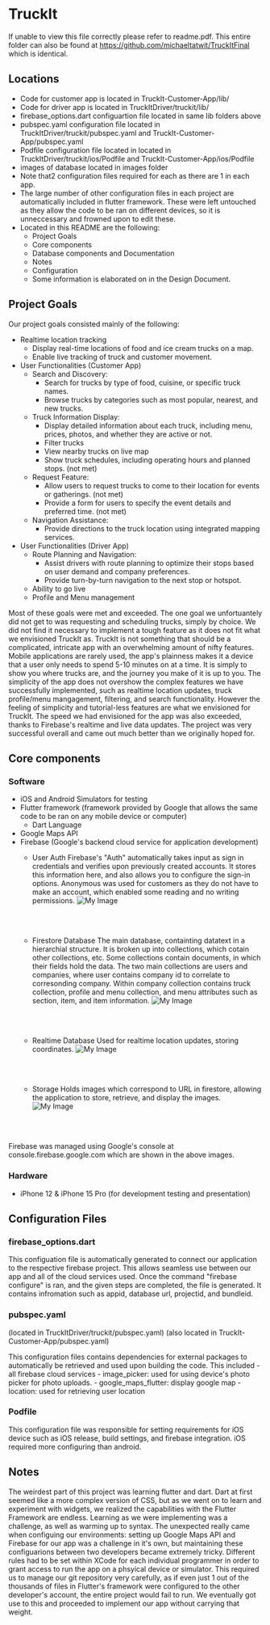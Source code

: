 # TruckIt
If unable to view this file correctly please refer to readme.pdf. 
This entire folder can also be found at https://github.com/michaeltatwit/TruckItFinal which is identical.
## Locations
- Code for customer app is located in TruckIt-Customer-App/lib/
- Code for driver app is located in TruckItDriver/truckit/lib/
- firebase_options.dart configuartion file located in same lib folders above
- pubspec.yaml configuration file located in TruckItDriver/truckit/pubspec.yaml and TruckIt-Customer-App/pubspec.yaml
- Podfile configuration file located in located in TruckItDriver/truckit/ios/Podfile and TruckIt-Customer-App/ios/Podfile
- images of database located in images folder
- Note that2 configuration files required for each as there are 1 in each app.
- The large number of other configuration files in each project are automatically included in flutter framework. These were left untouched as they allow the code to be ran on different devices, so it is unneccessary and frowned upon to edit these.
- Located in this README are the following:
    - Project Goals
    - Core components
    - Database components and Documentation
    - Notes 
    - Configuration
    - Some information is elaborated on in the Design Document.


## Project Goals
Our project goals consisted mainly of the following:
- Realtime location tracking
    - Display real-time locations of food and ice cream trucks on a map.
    - Enable live tracking of truck and customer movement.
- User Functionalities (Customer App)
    - Search and Discovery:
        - Search for trucks by type of food, cuisine, or specific truck names.
        - Browse trucks by categories such as most popular, nearest, and new trucks.
    - Truck Information Display:
        - Display detailed information about each truck, including menu, prices, photos, and whether they are active or not.
        - Filter trucks
        - View nearby trucks on live map
        -  Show truck schedules, including operating hours and planned stops. (not met)
    - Request Feature:
        - Allow users to request trucks to come to their location for events or gatherings. (not met)
        - Provide a form for users to specify the event details and preferred time. (not met)
    - Navigation Assistance:
        - Provide directions to the truck location using integrated mapping services.
- User Functionalities (Driver App)
    - Route Planning and Navigation:
        - Assist drivers with route planning to optimize their stops based on user demand and company preferences.
        - Provide turn-by-turn navigation to the next stop or hotspot.
    - Ability to go live
    - Profile and Menu management

Most of these goals were met and exceeded. The one goal we unfortuantely did not get to was requesting and scheduling trucks, simply by choice. We did not find it necessary to implement a tough feature as it does not fit what we envisioned TruckIt as. TruckIt is not something that should be a complicated, intricate app with an overwhelming amount of nifty features. Mobile applications are rarely used, the app's plainness makes it a device that a user only needs to spend 5-10 minutes on at a time. It is simply to show you where trucks are, and the journey you make of it is up to you. The simplicity of the app does not overshow the complex features we have successfully implemented, such as realtime location updates, truck profile/menu mangagement, filtering, and search functionality. However the feeling of simplicity and tutorial-less features are what we envisioned for TruckIt. The speed we had envisioned for the app was also exceeded, thanks to Firebase's realtime and live data updates. The project was very successful overall and came out much better than we originally hoped for.

## Core components
### Software
- iOS and Android Simulators for testing
- Flutter framework (framework provided by Google that allows the same code to be ran on any mobile device or computer)
    - Dart Language
- Google Maps API
- Firebase (Google's backend cloud service for application development)
    - User Auth
        Firebase's "Auth" automatically takes input as sign in credentials and verifies upon previously created accounts. It stores this information here, and also allows you to configure the sign-in options. Anonymous was used for customers as they do not have to make an account, which enabled some reading and no writing permissions.
        ![My Image](images/UserAuth.png)

        <br><br>

    - Firestore Database
        The main database, containting datatext in a hierarchial structure. It is broken up into collections, which cotain other collections, etc. Some collections contain documents, in which their fields hold the data. The two main collections are users and companies, where user contains company id to correlate to corresonding company. Within company collection contains truck collection, profile and menu collection, and menu attributes such as section, item, and item information.
        ![My Image](images/Firestore.png)

        <br><br>
    - Realtime Database
        Used for realtime location updates, storing coordinates.
        ![My Image](images/RealtimeData.png)

        <br><br>
    - Storage
        Holds images which correspond to URL in firestore, allowing the application to store, retrieve, and display the images.
        ![My Image](images/ImageStorage.png)

        <br><br>

Firebase was managed using Google's console at console.firebase.google.com which are shown in the above images.

### Hardware
- iPhone 12 & iPhone 15 Pro (for development testing and presentation)

## Configuration Files
### firebase_options.dart
This configuation file is automatically generated to connect our application to the respective firebase project. This allows seamless use between our app and all of the cloud services used. Once the command "firebase configure" is ran, and the given steps are completed, the file is generated. It contains infromation such as appid, database url, projectid, and bundleid.
### pubspec.yaml 
(located in TruckItDriver/truckit/pubspec.yaml)
(also located in TruckIt-Customer-App/pubspec.yaml)

This configuration files contains dependencies for external packages to automatically be retrieved and used upon building the code. This included
    - all firebase cloud services
    - image_picker: used for using device's photo picker for photo uploads.
    - google_maps_flutter: display google map
    - location: used for retrieving user location

### Podfile
This configuration file was responsible for setting requirements for iOS device such as iOS release, build settings, and firebase integration. iOS required more configuring than android.

## Notes
The weirdest part of this project was learning flutter and dart. Dart at first seemed like a more complex version of CSS, but as we went on to learn and experiment with widgets, we realized the capabilities with the Flutter Framework are endless. Learning as we were implementing was a challenge, as well as warming up to syntax. The unexpected really came when configuing our environments: setting up Google Maps API and Firebase for our app was a challenge in it's own, but maintaining these configuarions between two developers became extremely tricky. Different rules had to be set within XCode for each individual programmer in order to grant access to run the app on a phsyical device or simulator. This required us to manage our git repository very carefully, as if even just 1 out of the thousands of files in Flutter's framework were configured to the other developer's account, the entire project would fail to run. We eventually got use to this and proceeded to implement our app without carrying that weight.

   